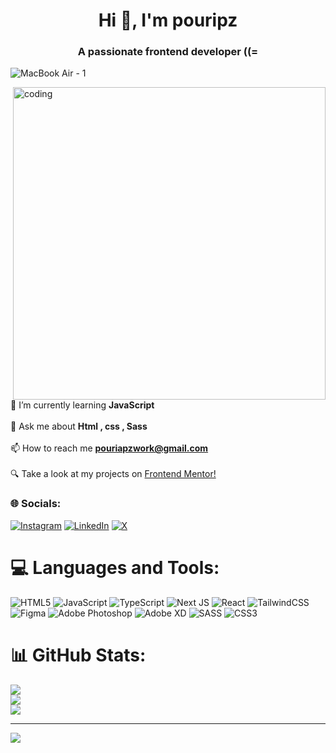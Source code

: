 <h1 align="center">Hi 👋, I'm pouripz</h1>
<h3 align="center">A passionate frontend developer ((=</h3>

![MacBook Air - 1](https://github.com/pouripz/pouripz/assets/134682861/54552768-f188-4601-8a34-619ed0f5ee4d)

<img  width=500 align="right" alt="coding" src="https://i.pinimg.com/originals/38/bc/46/38bc4680ff8118238038195942744d91.gif"><br>

🌱 I’m currently learning **JavaScript**<br><br> 💬 Ask me about **Html , css , Sass**<br><br>📫 How to reach me **pouriapzwork@gmail.com** <br><br>🔍 Take a look at my projects on <a href="https://www.frontendmentor.io/profile/pouripz" target="_blank">Frontend Mentor!</a> 

### 🌐 Socials:
[![Instagram](https://img.shields.io/badge/Instagram-%23E4405F.svg?logo=Instagram&logoColor=white)](https://instagram.com/pouripz) [![LinkedIn](https://img.shields.io/badge/LinkedIn-%230077B5.svg?logo=linkedin&logoColor=white)](https://linkedin.com/in/pouripz) [![X](https://img.shields.io/badge/X-black.svg?logo=X&logoColor=white)](https://x.com/pouripz) 

# 💻 Languages and Tools:

![HTML5](https://img.shields.io/badge/html5-%23E34F26.svg?style=for-the-badge&logo=html5&logoColor=white) ![JavaScript](https://img.shields.io/badge/javascript-%23323330.svg?style=for-the-badge&logo=javascript&logoColor=%23F7DF1E) ![TypeScript](https://img.shields.io/badge/typescript-%23007ACC.svg?style=for-the-badge&logo=typescript&logoColor=white) ![Next JS](https://img.shields.io/badge/Next-black?style=for-the-badge&logo=next.js&logoColor=white) ![React](https://img.shields.io/badge/react-%2320232a.svg?style=for-the-badge&logo=react&logoColor=%2361DAFB) ![TailwindCSS](https://img.shields.io/badge/tailwindcss-%2338B2AC.svg?style=for-the-badge&logo=tailwind-css&logoColor=white) ![Figma](https://img.shields.io/badge/figma-%23F24E1E.svg?style=for-the-badge&logo=figma&logoColor=white) ![Adobe Photoshop](https://img.shields.io/badge/adobe%20photoshop-%2331A8FF.svg?style=for-the-badge&logo=adobe%20photoshop&logoColor=white) ![Adobe XD](https://img.shields.io/badge/Adobe%20XD-470137?style=for-the-badge&logo=Adobe%20XD&logoColor=#FF61F6) ![SASS](https://img.shields.io/badge/SASS-hotpink.svg?style=for-the-badge&logo=SASS&logoColor=white) ![CSS3](https://img.shields.io/badge/css3-%231572B6.svg?style=for-the-badge&logo=css3&logoColor=white)
# 📊 GitHub Stats:
![](https://github-readme-stats.vercel.app/api?username=pouripz&theme=dark&hide_border=false&include_all_commits=false&count_private=false)<br/>
![](https://github-readme-streak-stats.herokuapp.com/?user=pouripz&theme=dark&hide_border=false)<br/>
![](https://github-readme-stats.vercel.app/api/top-langs/?username=pouripz&theme=dark&hide_border=false&include_all_commits=false&count_private=false&layout=compact)

---
[![](https://visitcount.itsvg.in/api?id=pouripz&icon=7&color=11)](https://visitcount.itsvg.in)

<!-- Proudly created with GPRM ( https://gprm.itsvg.in ) -->

